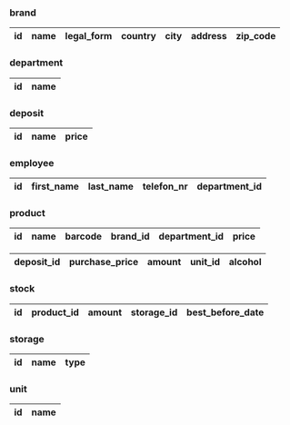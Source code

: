 ### brand

|   id | name                                       | legal_form   | country   | city              | address             |   zip_code |
|-----:|:-------------------------------------------|:-------------|:----------|:------------------|:--------------------|-----------:|

### department

|   id | name          |
|-----:|:--------------|

### deposit

|   id | name         |   price |
|-----:|:-------------|--------:|

### employee

|   id | first_name   | last_name   |   telefon_nr |   department_id |
|-----:|:-------------|:------------|-------------:|----------------:|

### product

|   id | name                              |       barcode |   brand_id |   department_id |   price |
|-----:|:----------------------------------|--------------:|-----------:|----------------:|--------:|

|   deposit_id |   purchase_price |   amount | unit_id   | alcohol   |
|-------------:|-----------------:|---------:|:----------|:----------|

### stock

| id       |   product_id |   amount | storage_id   | best_before_date   |
|:---------|-------------:|---------:|:-------------|:-------------------|

### storage

| id    | name                                       | type      |
|:------|:-------------------------------------------|:----------|

### unit

| id   | name       |
|:-----|:-----------|

